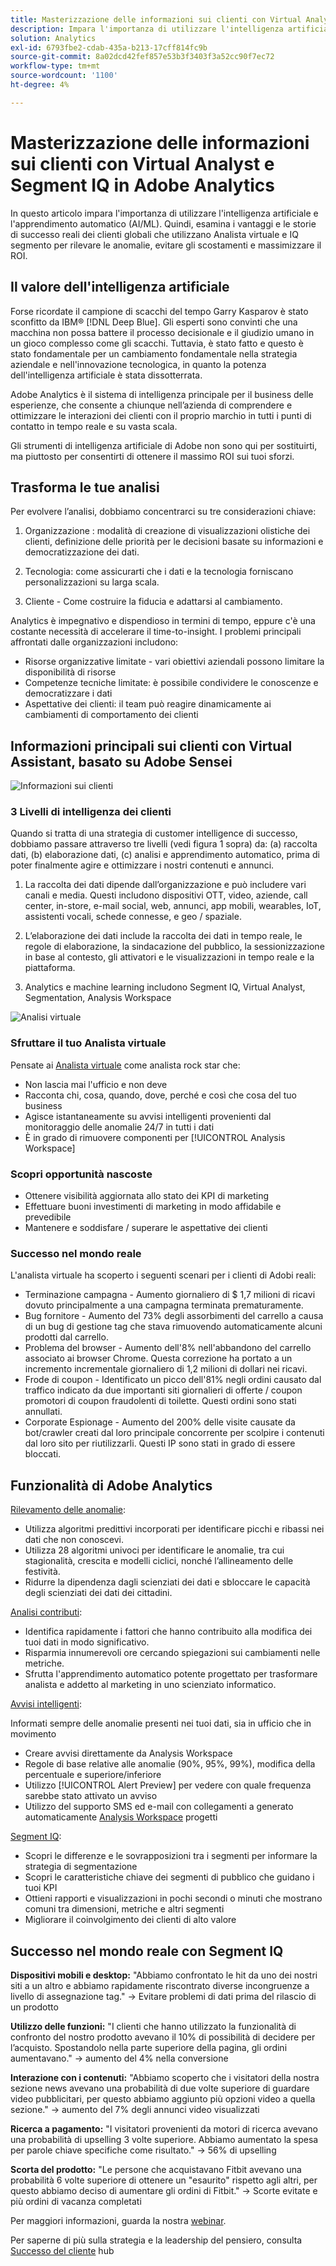 ```yaml
---
title: Masterizzazione delle informazioni sui clienti con Virtual Analyst e Segment IQ
description: Impara l'importanza di utilizzare l'intelligenza artificiale e l'apprendimento automatico (AI/ML). Scopri i vantaggi e le informazioni sulle storie di successo reali dei clienti globali che utilizzano Analista virtuale e IQ segmento per rilevare le anomalie, evitare le anomalie e massimizzare il ROI.
solution: Analytics
exl-id: 6793fbe2-cdab-435a-b213-17cff814fc9b
source-git-commit: 8a02dcd42fef857e53b3f3403f3a52cc90f7ec72
workflow-type: tm+mt
source-wordcount: '1100'
ht-degree: 4%

---
```


# Masterizzazione delle informazioni sui clienti con Virtual Analyst e Segment IQ in Adobe Analytics

In questo articolo impara l&#39;importanza di utilizzare l&#39;intelligenza artificiale e l&#39;apprendimento automatico (AI/ML). Quindi, esamina i vantaggi e le storie di successo reali dei clienti globali che utilizzano Analista virtuale e IQ segmento per rilevare le anomalie, evitare gli scostamenti e massimizzare il ROI.

## Il valore dell&#39;intelligenza artificiale

Forse ricordate il campione di scacchi del tempo Garry Kasparov è stato sconfitto da IBM® [!DNL Deep Blue]. Gli esperti sono convinti che una macchina non possa battere il processo decisionale e il giudizio umano in un gioco complesso come gli scacchi. Tuttavia, è stato fatto e questo è stato fondamentale per un cambiamento fondamentale nella strategia aziendale e nell&#39;innovazione tecnologica, in quanto la potenza dell&#39;intelligenza artificiale è stata dissotterrata.

Adobe Analytics è il sistema di intelligenza principale per il business delle esperienze, che consente a chiunque nell’azienda di comprendere e ottimizzare le interazioni dei clienti con il proprio marchio in tutti i punti di contatto in tempo reale e su vasta scala.

Gli strumenti di intelligenza artificiale di Adobe non sono qui per sostituirti, ma piuttosto per consentirti di ottenere il massimo ROI sui tuoi sforzi.

## Trasforma le tue analisi

Per evolvere l’analisi, dobbiamo concentrarci su tre considerazioni chiave:

1. Organizzazione : modalità di creazione di visualizzazioni olistiche dei clienti, definizione delle priorità per le decisioni basate su informazioni e democratizzazione dei dati.

1. Tecnologia: come assicurarti che i dati e la tecnologia forniscano personalizzazioni su larga scala.

1. Cliente - Come costruire la fiducia e adattarsi al cambiamento.

Analytics è impegnativo e dispendioso in termini di tempo, eppure c&#39;è una costante necessità di accelerare il time-to-insight. I problemi principali affrontati dalle organizzazioni includono:

* Risorse organizzative limitate - vari obiettivi aziendali possono limitare la disponibilità di risorse
* Competenze tecniche limitate: è possibile condividere le conoscenze e democratizzare i dati
* Aspettative dei clienti: il team può reagire dinamicamente ai cambiamenti di comportamento dei clienti

## Informazioni principali sui clienti con Virtual Assistant, basato su Adobe Sensei

![Informazioni sui clienti](assets/customer-intelligence.png)

### 3 Livelli di intelligenza dei clienti

Quando si tratta di una strategia di customer intelligence di successo, dobbiamo passare attraverso tre livelli (vedi figura 1 sopra) da: (a) raccolta dati, (b) elaborazione dati, (c) analisi e apprendimento automatico, prima di poter finalmente agire e ottimizzare i nostri contenuti e annunci.

1. La raccolta dei dati dipende dall’organizzazione e può includere vari canali e media. Questi includono dispositivi OTT, video, aziende, call center, in-store, e-mail social, web, annunci, app mobili, wearables, IoT, assistenti vocali, schede connesse, e geo / spaziale.

1. L’elaborazione dei dati include la raccolta dei dati in tempo reale, le regole di elaborazione, la sindacazione del pubblico, la sessionizzazione in base al contesto, gli attivatori e le visualizzazioni in tempo reale e la piattaforma.

1. Analytics e machine learning includono Segment IQ, Virtual Analyst, Segmentation, Analysis Workspace

![Analisi virtuale](assets/virtual-analysis.png)

### Sfruttare il tuo Analista virtuale

Pensate ai [Analista virtuale](https://experienceleague.adobe.com/docs/analytics/analyze/analysis-workspace/virtual-analyst/overview.html?lang=en) come analista rock star che:

* Non lascia mai l&#39;ufficio e non deve
* Racconta chi, cosa, quando, dove, perché e così che cosa del tuo business
* Agisce istantaneamente su avvisi intelligenti provenienti dal monitoraggio delle anomalie 24/7 in tutti i dati
* È in grado di rimuovere componenti per [!UICONTROL Analysis Workspace]

### Scopri opportunità nascoste

* Ottenere visibilità aggiornata allo stato dei KPI di marketing
* Effettuare buoni investimenti di marketing in modo affidabile e prevedibile
* Mantenere e soddisfare / superare le aspettative dei clienti

### Successo nel mondo reale

L&#39;analista virtuale ha scoperto i seguenti scenari per i clienti di Adobi reali:

* Terminazione campagna - Aumento giornaliero di $ 1,7 milioni di ricavi dovuto principalmente a una campagna terminata prematuramente.
* Bug fornitore - Aumento del 73% degli assorbimenti del carrello a causa di un bug di gestione tag che stava rimuovendo automaticamente alcuni prodotti dal carrello.
* Problema del browser - Aumento dell&#39;8% nell&#39;abbandono del carrello associato ai browser Chrome. Questa correzione ha portato a un incremento incrementale giornaliero di 1,2 milioni di dollari nei ricavi.
* Frode di coupon - Identificato un picco dell&#39;81% negli ordini causato dal traffico indicato da due importanti siti giornalieri di offerte / coupon promotori di coupon fraudolenti di toilette. Questi ordini sono stati annullati.
* Corporate Espionage - Aumento del 200% delle visite causate da bot/crawler creati dal loro principale concorrente per scolpire i contenuti dal loro sito per riutilizzarli. Questi IP sono stati in grado di essere bloccati.

## Funzionalità di Adobe Analytics

[Rilevamento delle anomalie](https://experienceleague.adobe.com/docs/analytics/analyze/analysis-workspace/virtual-analyst/anomaly-detection/anomaly-detection.html?lang=en):

* Utilizza algoritmi predittivi incorporati per identificare picchi e ribassi nei dati che non conoscevi.
* Utilizza 28 algoritmi univoci per identificare le anomalie, tra cui stagionalità, crescita e modelli ciclici, nonché l’allineamento delle festività.
* Ridurre la dipendenza dagli scienziati dei dati e sbloccare le capacità degli scienziati dei dati dei cittadini.

[Analisi contributi](https://experienceleague.adobe.com/docs/analytics/analyze/analysis-workspace/virtual-analyst/contribution-analysis/ca-tokens.html?lang=en):

* Identifica rapidamente i fattori che hanno contribuito alla modifica dei tuoi dati in modo significativo.
* Risparmia innumerevoli ore cercando spiegazioni sui cambiamenti nelle metriche.
* Sfrutta l&#39;apprendimento automatico potente progettato per trasformare analista e addetto al marketing in uno scienziato informatico.

[Avvisi intelligenti](https://experienceleague.adobe.com/docs/analytics/analyze/analysis-workspace/virtual-analyst/intelligent-alerts/intellligent-alerts.html?lang=en):

Informati sempre delle anomalie presenti nei tuoi dati, sia in ufficio che in movimento

* Creare avvisi direttamente da Analysis Workspace
* Regole di base relative alle anomalie (90%, 95%, 99%), modifica della percentuale e superiore/inferiore
* Utilizzo [!UICONTROL Alert Preview] per vedere con quale frequenza sarebbe stato attivato un avviso
* Utilizzo del supporto SMS ed e-mail con collegamenti a generato automaticamente [Analysis Workspace](https://experienceleague.adobe.com/docs/analytics/analyze/analysis-workspace/home.html?lang=en) progetti

[Segment IQ](https://experienceleague.adobe.com/docs/analytics/analyze/analysis-workspace/segment-iq.html?lang=en):

* Scopri le differenze e le sovrapposizioni tra i segmenti per informare la strategia di segmentazione
* Scopri le caratteristiche chiave dei segmenti di pubblico che guidano i tuoi KPI
* Ottieni rapporti e visualizzazioni in pochi secondi o minuti che mostrano comuni tra dimensioni, metriche e altri segmenti
* Migliorare il coinvolgimento dei clienti di alto valore

## Successo nel mondo reale con Segment IQ

**Dispositivi mobili e desktop:** &quot;Abbiamo confrontato le hit da uno dei nostri siti a un altro e abbiamo rapidamente riscontrato diverse incongruenze a livello di assegnazione tag.&quot; → Evitare problemi di dati prima del rilascio di un prodotto

**Utilizzo delle funzioni:** &quot;I clienti che hanno utilizzato la funzionalità di confronto del nostro prodotto avevano il 10% di possibilità di decidere per l’acquisto. Spostandolo nella parte superiore della pagina, gli ordini aumentavano.&quot; → aumento del 4% nella conversione

**Interazione con i contenuti:** &quot;Abbiamo scoperto che i visitatori della nostra sezione news avevano una probabilità di due volte superiore di guardare video pubblicitari, per questo abbiamo aggiunto più opzioni video a quella sezione.&quot; → aumento del 7% degli annunci video visualizzati

**Ricerca a pagamento:** &quot;I visitatori provenienti da motori di ricerca avevano una probabilità di upselling 3 volte superiore. Abbiamo aumentato la spesa per parole chiave specifiche come risultato.&quot; → 56% di upselling

**Scorta del prodotto:** &quot;Le persone che acquistavano Fitbit avevano una probabilità 6 volte superiore di ottenere un &quot;esaurito&quot; rispetto agli altri, per questo abbiamo deciso di aumentare gli ordini di Fitbit.&quot; → Scorte evitate e più ordini di vacanza completati

Per maggiori informazioni, guarda la nostra [webinar](https://adobecustomersuccess.adobeconnect.com/pmetho6ivh68/).

Per saperne di più sulla strategia e la leadership del pensiero, consulta [Successo del cliente](https://experienceleague.corp.adobe.com/docs/customer-success/customer-success/overview.html) hub

